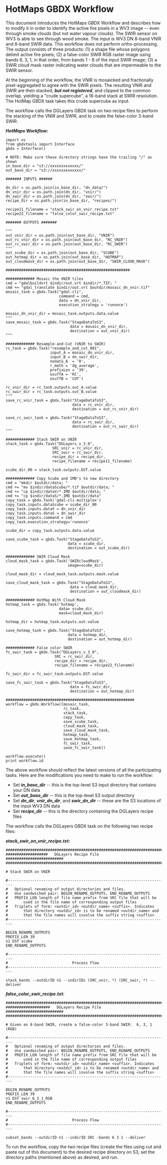 # HotMaps GBDX Workflow 

This document introduces the HotMaps GBDX Workflow and describes how to modify it in order to identify the active fire pixels in a WV3 image -- even through smoke clouds (but not water vapour clouds). The SWIR sensor on WV3 is able to see through wood smoke. The input is WV3 DN 8-band VNIR and 8-band SWIR data. This workflow does not perform ortho-processing. The output consists of three products: (1) a shape file whose polygons delimit active fire pixels; (2) a false-color SWIR RGB raster image using bands 6, 3, 1, in that order, from bands 1 - 8 of the input SWIR image; (3) a SWIR cloud mask raster indicating water clouds that are impermeable to the SWIR sensor. 

At the beginning of the workflow, the VNIR is mosaicked and fractionally pixel-aggregated to agree with the SWIR pixels.  The resulting VNIR and SWIR are then stacked, **_but not registered_**, and clipped to the common overlap, yielding a "crude supercube", a 16-band stack at SWIR resolution. The HotMap GBDX task takes this crude supercube as input. 

The workflow calls the DGLayers GBDX task on two recipe files to perform the stacking of the VNIR and SWIR, and to create the false-color 3-band SWIR. 

<!--
***************************************************************************
-->

**_HotMaps Workflow:_** 

```shell
import os
from gbdxtools import Interface
gbdx = Interface()

# NOTE: Make sure these directory strings have the trailing "/" as shown
in_base_dir = "s3://xxxxxxxxxxxxx/"
out_base_dir = "s3://xxxxxxxxxxxxx/"

####### INPUTS ######

dn_dir = os.path.join(in_base_dir, "dn_data/")
dn_vnir_dir = os.path.join(dn_dir, "vnir/")
dn_swir_dir = os.path.join(dn_dir, "swir/")
recipe_dir = os.path.join(in_base_dir, "recipes/")

recipe11_filename = "stack_swir_on_vnir_recipe.txt"
recipe22_filename = "false_color_swir_recipe.txt"

####### OUTPUTS #######

"""
out_vnir_dir = os.path.join(out_base_dir, "VNIR")
out_rc_vnir_dir = os.path.join(out_base_dir, "RC_VNIR")
out_rc_swir_dir = os.path.join(out_base_dir, "RC_SWIR")
"""
out_scube_dir = os.path.join(out_base_dir, "SCUBE")
out_hotmap_dir = os.path.join(out_base_dir, "HOTMAP")
out_cloudmask_dir = os.path.join(out_base_dir, "SWIR_CLOUD_MASK")

########################################################

############# Mosaic the VNIR tiles
cmd = "gdalbuildvrt $indir/out.vrt $indir/*.TIF; "
cmd += "gdal_translate $indir/out.vrt $outdir/mosaic_dn_vnir.tif"
mosaic_task = gbdx.Task("gdal-cli",
                        command = cmd,
                        data = dn_vnir_dir,
                        execution_strategy = 'runonce')

mosaic_dn_vnir_dir = mosaic_task.outputs.data.value
"""
save_mosaic_task = gbdx.Task("StageDataToS3",
                             data = mosaic_dn_vnir_dir,
                             destination = out_vnir_dir)
"""

############# Resample-and-Cut (VNIR to SWIR)
rc_task = gbdx.Task("resample_and_cut_001",
                    input_A = mosaic_dn_vnir_dir,
                    input_B = dn_swir_dir,
                    nodata_A  = '0',
                    r_meth = 'dg_average',
                    prefixLen = '39',
                    osuffA = 'RC',
                    osuffB = 'CUT')

rc_vnir_dir = rc_task.outputs.out_A.value
rc_swir_dir = rc_task.outputs.out_B.value
"""
save_rc_vnir_task = gbdx.Task("StageDataToS3",
                              data = rc_vnir_dir,
                              destination = out_rc_vnir_dir)

save_rc_swir_task = gbdx.Task("StageDataToS3",
                              data = rc_swir_dir,
                              destination = out_rc_swir_dir)
"""

############# Stack SWIR on VNIR
stack_task = gbdx.Task("DGLayers_v_3_0",
                     SRC_vnir = rc_vnir_dir,
                     SRC_swir = rc_swir_dir,
                     recipe_dir = recipe_dir,
                     recipe_filename = recipe11_filename)

scube_dir_00 = stack_task.outputs.DST.value

############# Copy Scube and IMD's to new directory
cmd = "mkdir $outdir/data; "
cmd += "mv $indir/dataScube/*.tif $outdir/data; "
cmd += "cp $indir/dataV/*.IMD $outdir/data; "
cmd += "cp $indir/dataS/*.IMD $outdir/data"
copy_task = gbdx.Task('gdal-cli-multiplex')
copy_task.inputs.dataScube = scube_dir_00
copy_task.inputs.dataV = dn_vnir_dir
copy_task.inputs.dataS = dn_swir_dir
copy_task.inputs.command = cmd
copy_task.execution_strategy='runonce'

scube_dir = copy_task.outputs.data.value

save_scube_task = gbdx.Task("StageDataToS3",
                            data = scube_dir,
                            destination = out_scube_dir)

############# SWIR Cloud Mask
cloud_mask_task = gbdx.Task('SWIRcloudMask',
                            image=scube_dir)

cloud_mask_dir = cloud_mask_task.outputs.mask.value

save_cloud_mask_task = gbdx.Task("StageDataToS3",
                             data = cloud_mask_dir,
                             destination = out_cloudmask_dir)

############# HotMap With Cloud Mask
hotmap_task = gbdx.Task('hotmap',
                        data= scube_dir,
                        mask=cloud_mask_dir)

hotmap_dir = hotmap_task.outputs.out.value

save_hotmap_task = gbdx.Task("StageDataToS3",
                            data = hotmap_dir,
                            destination = out_hotmap_dir)

############# False color SWIR
fc_swir_task = gbdx.Task("DGLayers_v_3_0",
                      SRC = rc_swir_dir,
                      recipe_dir = recipe_dir,
                      recipe_filename = recipe22_filename)
 
fc_swir_dir = fc_swir_task.outputs.DST.value

save_fc_swir_task = gbdx.Task("StageDataToS3",
                             data = fc_swir_dir,
                             destination = out_hotmap_dir)

##########################################################
workflow = gbdx.Workflow([mosaic_task,
                          rc_task,
                          stack_task,
                          copy_task,
                          save_scube_task,
                          cloud_mask_task,
                          save_cloud_mask_task,
                          hotmap_task,
                          save_hotmap_task,
                          fc_swir_task,
                          save_fc_swir_task])

workflow.execute()
print workflow.id
```

<!--
***************************************************************************
-->

The above workflow should reflect the latest versions of all the participating tasks. 
Here are the modifications you need to make to run the workflow:
 
* Set **_in_base_dir_** -- this is the top-level S3 input directory that contains your DN data 
* Set **_out_base_dir_** -- this is the top-level S3 output directory
* Set **_dn_dir_**, **_vnir_dn_dir_**, and **_swir_dn_dir_** -- these are the S3 locations of the input WV3 DN data 
* Set **_recipe_dir_** -- this is the directory containing the DGLayers recipe files

<!--
***************************************************************************
-->

The workflow calls the DGLayers GBDX task on the following two recipe files:

**_stack_swir_on_vnir_recipe.txt:_**

```shell
#########################################################################
###################   DGLayers Recipe File    ##########################
#########################################################################

# Stack SWIR on VNIR

#------------------------------------------------------------------------
#	Optional renaming of output directories and files.
# 	Use sandwiched pair: BEGIN_RENAME_OUTPUTS, END_RENAME_OUTPUTS
#   PREFIX_LEN length of file name prefix from SRC file that will be 
#		used in the file name of corresponding output files
#   Triplets of form: <outdir_id> <outdir_name> <suffix>. Indicates 
#   	that directory <outdir_id> is to be renamed <outdir_name> and 
#		that the file names will involve the suffix string <suffix>
#------------------------------------------------------------------------

BEGIN_RENAME_OUTPUTS
PREFIX_LEN 39
n1 DST scube
END_RENAME_OUTPUTS

#------------------------------------------------------------------------
#                             Process Flow 
#------------------------------------------------------------------------

stack_bands --outdirID n1 --indirIDs (SRC_vnir, *) (SRC_swir, *) --deliver
```

<!--
***************************************************************************
-->

**_false_color_swir_recipe.txt:_**

```shell
#########################################################################
####################   DGLayers Recipe File    ##########################
#########################################################################

# Given an 8-band SWIR, create a false-color 3-band SWIR:  6, 3, 1 (RGB)

#------------------------------------------------------------------------
#	Optional renaming of output directories and files.
# 	Use sandwiched pair: BEGIN_RENAME_OUTPUTS, END_RENAME_OUTPUTS
#   PREFIX_LEN length of file name prefix from SRC file that will be 
#		used in the file name of corresponding output files
#   Triplets of form: <outdir_id> <outdir_name> <suffix>. Indicates 
#   	that directory <outdir_id> is to be renamed <outdir_name> and 
#		that the file names will involve the suffix string <suffix>
#------------------------------------------------------------------------

BEGIN_RENAME_OUTPUTS
PREFIX_LEN 39
n1 DST swir_6_3_1_RGB
END_RENAME_OUTPUTS

#------------------------------------------------------------------------
#                             Process Flow 
#------------------------------------------------------------------------

subset_bands --outdirID n1 --indirID SRC -bands 6 3 1 --deliver
```

<!--
***************************************************************************
-->

To run the workflow, copy the two recipe files (create the files using cut and paste out of this document) to the desired recipe directory on S3, set the directory paths (mentioned above) as desired, and run. 
















